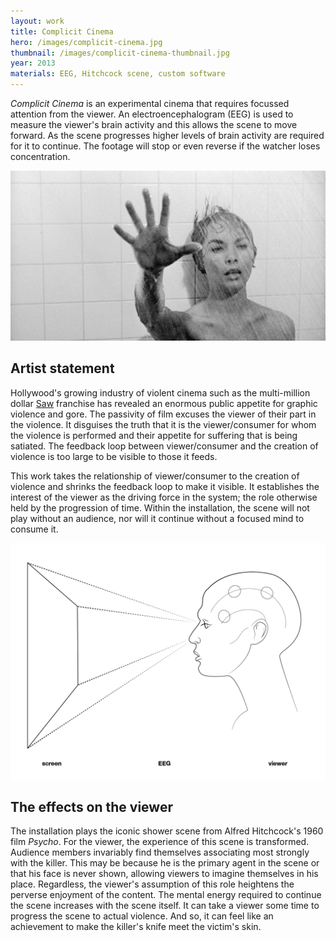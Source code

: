 ```yaml
---
layout: work
title: Complicit Cinema
hero: /images/complicit-cinema.jpg
thumbnail: /images/complicit-cinema-thumbnail.jpg
year: 2013
materials: EEG, Hitchcock scene, custom software
---
```



*Complicit Cinema* is an experimental cinema that requires focussed attention from the viewer. An electroencephalogram (EEG) is used to measure the viewer's brain activity and this allows the scene to move forward.
As the scene progresses higher levels of brain activity are required for it to continue. The footage will stop or even reverse if the watcher 
loses concentration. 

![Hitchcock's Psycho shower scene](/images/complicit-cinema.jpg)

## Artist statement
Hollywood's growing industry of violent cinema such as the multi-million dollar 
[Saw](https://en.wikipedia.org/wiki/Saw_(franchise)) franchise has revealed an
 enormous public appetite for graphic violence and gore.
The passivity of film excuses the viewer of their part in the
violence. It disguises the truth that it is the viewer/consumer for whom the
violence is performed and their appetite for suffering that is being satiated.
The feedback loop between viewer/consumer and the creation of violence is too
large to be visible to those it feeds.

This work takes the relationship of viewer/consumer to the creation
of violence and shrinks the feedback loop to make it visible. It establishes
the interest of the viewer as the driving force in the system; the role
otherwise held by the progression of time. Within the installation, the scene 
will not play without an audience, nor will it continue without a focused mind 
to consume it. 

![Hitchcock's Psycho shower scene](/images/complicit-cinema-schematic.png)


## The effects on the viewer
The installation plays the iconic shower scene from Alfred Hitchcock's 1960 film *Psycho*. For the viewer, the experience of this scene is transformed. Audience members invariably find themselves associating most strongly with the killer.
This may be because he is the primary agent in the scene or that his 
face is never shown, allowing viewers to imagine themselves in his place.
Regardless, the viewer's assumption of this role heightens the perverse
enjoyment of the content. The mental energy required to continue the scene 
increases with the scene itself. It can take a viewer some time to progress the 
scene to actual violence. And so, it can feel like an achievement to make the 
killer's knife meet the victim's skin.
